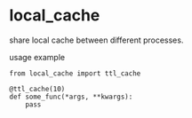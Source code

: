 # local_cache

share local cache between different processes.

usage example
```
from local_cache import ttl_cache

@ttl_cache(10)
def some_func(*args, **kwargs):
    pass
```
